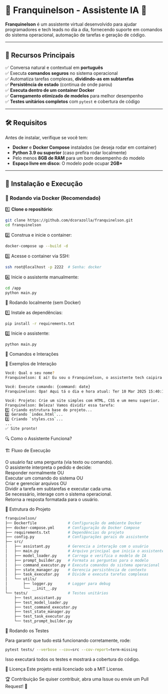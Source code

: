 # 🧠 Franquinelson - Assistente IA 🚀

**Franquinelson** é um assistente virtual desenvolvido para ajudar programadores e tech leads no dia a dia, fornecendo suporte em comandos do sistema operacional, automação de tarefas e geração de código.

---

## 📌 Recursos Principais

✅ Conversa natural e contextual em **português**  
✅ Executa **comandos seguros** no sistema operacional  
✅ Automatiza tarefas complexas, **dividindo-as em subtarefas**  
✅ **Persistência de estado** (continua de onde parou)  
✅ **Executa dentro de um container Docker**  
✅ **Carregamento otimizado de modelos** para melhor desempenho  
✅ **Testes unitários completos** com `pytest` e cobertura de código  

---

## 🛠️ Requisitos

Antes de instalar, verifique se você tem:

- **Docker** e **Docker Compose** instalados (se deseja rodar em container)
- **Python 3.9 ou superior** (caso prefira rodar localmente)
- Pelo menos **8GB de RAM** para um bom desempenho do modelo  
- **Espaço livre em disco:** O modelo pode ocupar **2GB+**  

---

## 🚀 Instalação e Execução

### 📌 **Rodando via Docker (Recomendado)**

1️⃣ **Clone o repositório**:

```bash
git clone https://github.com/dcorazolla/franquinelson.git
cd franquinelson
```

2️⃣ Construa e inicie o container:

```bash
docker-compose up --build -d
```

3️⃣ Acesse o container via SSH:

```bash
ssh root@localhost -p 2222  # Senha: docker
```

4️⃣ Inicie o assistente manualmente:

```bash
cd /app
python main.py
```

📌 Rodando localmente (sem Docker)

1️⃣ Instale as dependências:

```bash
pip install -r requirements.txt
```

2️⃣ Inicie o assistente:

```bash
python main.py
```

📝 Comandos e Interações  

📢 Exemplos de Interação  

```bash
Você: Qual o seu nome?
Franquinelson: E aí! Eu sou o Franquinelson, o assistente tech caipira! 🤠 Como posso te ajudar?
```
```bash
Você: Execute comando: {command: date}
Franquinelson: Opa! Aqui tá o dia e hora atual: Ter 10 Mar 2025 15:40:12 BRT
```
```bash
Você: Projeto: Crie um site simples com HTML, CSS e um menu superior.
Franquinelson: Beleza! Vamos dividir essa tarefa:
1️⃣ Criando estrutura base do projeto...
2️⃣ Gerando `index.html`...
3️⃣ Criando `styles.css`...
...
✅ Site pronto!
```


🔍 Como o Assistente Funciona?  

🏗 Fluxo de Execução  

O usuário faz uma pergunta (via texto ou comando).  
O assistente interpreta o pedido e decide:  
Responder normalmente OU  
Executar um comando do sistema OU  
Criar e gerenciar arquivos OU  
Dividir a tarefa em subtarefas e executar cada uma.  
Se necessário, interage com o sistema operacional.  
Retorna a resposta formatada para o usuário.  

📂 Estrutura do Projeto  

```bash
franquinelson/
├── Dockerfile              # Configuração do ambiente Docker
├── docker-compose.yml      # Configuração do Docker Compose
├── requirements.txt        # Dependências do projeto
├── config.py               # Configurações gerais do assistente
├── src/
│   ├── assistant.py        # Gerencia a interação com o usuário
│   ├── main.py             # Arquivo principal que inicia o assistente
│   ├── model_loader.py     # Carrega e verifica o modelo de IA
│   ├── prompt_builder.py   # Formata as perguntas para o modelo
│   ├── command_executor.py # Executa comandos do sistema operacional
│   ├── state_manager.py    # Gerencia persistência de contexto
│   ├── task_executor.py    # Divide e executa tarefas complexas
│   └── utils/
│       ├── logger.py       # Logger para debug
│       └── __init__.py
└── tests/                  # Testes unitários
    ├── test_assistant.py
    ├── test_model_loader.py
    ├── test_command_executor.py
    ├── test_state_manager.py
    ├── test_task_executor.py
    └── test_prompt_builder.py
```

🧪 Rodando os Testes  

Para garantir que tudo está funcionando corretamente, rode:

```bash
pytest tests/ --verbose --cov=src --cov-report=term-missing
```
Isso executará todos os testes e mostrará a cobertura do código.

📜 Licença
Este projeto está licenciado sob a MIT License.

🏆 Contribuição
Se quiser contribuir, abra uma Issue ou envie um Pull Request! 🚀

